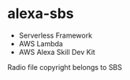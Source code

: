 # alexa-sbs

  * Serverless Framework
  * AWS Lambda
  * AWS Alexa Skill Dev Kit
  
Radio file copyright belongs to SBS
